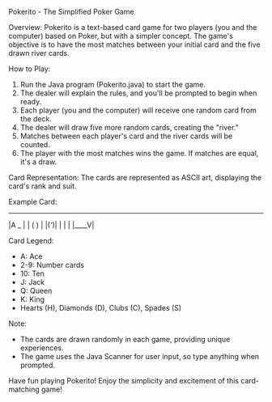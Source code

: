 Pokerito - The Simplified Poker Game

Overview:
Pokerito is a text-based card game for two players (you and the computer) based on Poker, but with a simpler concept. The game's objective is to have the most matches between your initial card and the five drawn river cards.

How to Play:
1. Run the Java program (Pokerito.java) to start the game.
2. The dealer will explain the rules, and you'll be prompted to begin when ready.
3. Each player (you and the computer) will receive one random card from the deck.
4. The dealer will draw five more random cards, creating the "river."
5. Matches between each player's card and the river cards will be counted.
6. The player with the most matches wins the game. If matches are equal, it's a draw.

Card Representation:
The cards are represented as ASCII art, displaying the card's rank and suit.

Example Card:
   _____
  |A _  |
  | ( ) |
  |(_'_)|
  |  |  |
  |____V|

Card Legend:
- A: Ace
- 2-9: Number cards
- 10: Ten
- J: Jack
- Q: Queen
- K: King
- Hearts (H), Diamonds (D), Clubs (C), Spades (S)

Note:
- The cards are drawn randomly in each game, providing unique experiences.
- The game uses the Java Scanner for user input, so type anything when prompted.

Have fun playing Pokerito! Enjoy the simplicity and excitement of this card-matching game!
